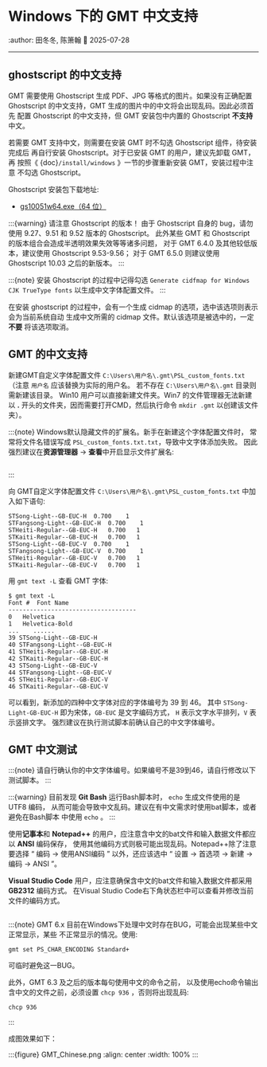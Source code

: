 # Windows 下的 GMT 中文支持

:author: 田冬冬, 陈箫翰
:date: 2025-07-28

---

## ghostscript 的中文支持

GMT 需要使用 Ghostscript 生成 PDF、JPG 等格式的图片。如果没有正确配置
Ghostscript 的中文支持，GMT 生成的图片中的中文将会出现乱码。因此必须首先
配置 Ghostscript 的中文支持，但 GMT 安装包中内置的 Ghostscript **不支持**中文。

若需要 GMT 支持中文，则需要在安装 GMT 时不勾选 Ghostscript 组件，待安装完成后
再自行安装 Ghostscript。对于已安装 GMT 的用户，建议先卸载 GMT，再
按照《 {doc}`/install/windows` 》一节的步骤重新安装 GMT，安装过程中注意
不勾选 Ghostscript。

Ghostscript 安装包下载地址:

- [gs10051w64.exe（64 位）](https://github.com/ArtifexSoftware/ghostpdl-downloads/releases/download/gs10051/gs10051w64.exe)

:::{warning}
请注意 Ghostscript 的版本！
由于 Ghostscript 自身的 bug，请勿使用 9.27、9.51 和 9.52 版本的 Ghostscript。
此外某些 GMT 和 Ghostscript 的版本组合会造成半透明效果失效等等诸多问题，
对于 GMT 6.4.0 及其他较低版本，建议使用 Ghostscript 9.53-9.56；
对于 GMT 6.5.0 则建议使用 Ghostscript 10.03 之后的新版本。
:::

:::{note}
安装 Ghostscript 的过程中记得勾选 `Generate cidfmap for Windows CJK TrueType fonts`
以生成中文字体配置文件。
:::

在安装 ghostscript 的过程中，会有一个生成 cidmap 的选项，选中该选项则表示会为当前系统自动
生成中文所需的 cidmap 文件。默认该选项是被选中的，一定 **不要** 将该选项取消。

## GMT 的中文支持

新建GMT自定义字体配置文件 `C:\Users\用户名\.gmt\PSL_custom_fonts.txt`
（注意 `用户名` 应该替换为实际的用户名。
若不存在 `C:\Users\用户名\.gmt` 目录则需新建该目录。
Win10 用户可以直接新建文件夹。Win7 的文件管理器无法新建
以 **.** 开头的文件夹，因而需要打开CMD，然后执行命令 `mkdir .gmt` 以创建该文件夹）。

:::{note}
Windows默认隐藏文件的扩展名。新手在新建这个字体配置文件时，
常常将文件名错误写成 `PSL_custom_fonts.txt.txt`，导致中文字体添加失败。
因此强烈建议在**资源管理器** -> **查看**中开启显示文件扩展名:

```{image} chinese-extension.png
```
:::

向 GMT自定义字体配置文件 `C:\Users\用户名\.gmt\PSL_custom_fonts.txt` 中加入如下语句:

```
STSong-Light--GB-EUC-H  0.700    1
STFangsong-Light--GB-EUC-H  0.700    1
STHeiti-Regular--GB-EUC-H   0.700   1
STKaiti-Regular--GB-EUC-H   0.700   1
STSong-Light--GB-EUC-V  0.700    1
STFangsong-Light--GB-EUC-V  0.700    1
STHeiti-Regular--GB-EUC-V   0.700   1
STKaiti-Regular--GB-EUC-V   0.700   1
```

用 `gmt text -L` 查看 GMT 字体:

```
$ gmt text -L
Font #  Font Name
------------------------------------
0   Helvetica
1   Helvetica-Bold
...    ......
39 STSong-Light--GB-EUC-H
40 STFangsong-Light--GB-EUC-H
41 STHeiti-Regular--GB-EUC-H
42 STKaiti-Regular--GB-EUC-H
43 STSong-Light--GB-EUC-V
44 STFangsong-Light--GB-EUC-V
45 STHeiti-Regular--GB-EUC-V
46 STKaiti-Regular--GB-EUC-V
```

可以看到，新添加的四种中文字体对应的字体编号为 39 到 46。
其中 `STSong-Light-GB-EUC-H` 即为宋体，`GB-EUC` 是文字编码方式，
`H` 表示文字水平排列，`V` 表示竖排文字。
强烈建议在执行测试脚本前确认自己的中文字体编号。

## GMT 中文测试

:::{note}
请自行确认你的中文字体编号。如果编号不是39到46，请自行修改以下测试脚本。
:::

:::{warning}
目前发现 **Git Bash** 运行Bash脚本时， `echo` 生成文件使用的是 UTF8 编码，
从而可能会导致中文乱码。建议在有中文需求时使用bat脚本，或者避免在Bash脚本
中使用 `echo` 。
:::

使用**记事本**和 **Notepad++** 的用户，应注意含中文的bat文件和输入数据文件都应以 **ANSI** 编码保存，
使用其他编码方式则极可能出现乱码。Notepad++除了注意要选择 “ 编码 -> 使用ANSI编码 ” 以外，还应该选中
“ 设置 -> 首选项 -> 新建 -> 编码 -> ANSI ”。

**Visual Studio Code** 用户，应注意确保含中文的bat文件和输入数据文件都采用 **GB2312** 编码方式。
在Visual Studio Code右下角状态栏中可以查看并修改当前文件的编码方式。

```{literalinclude} GMT_Chinese.bat
```

:::{note}
GMT 6.x 目前在Windows下处理中文时存在BUG，可能会出现某些中文正常显示，某些
不正常显示的情况。使用:

```
gmt set PS_CHAR_ENCODING Standard+
```

可临时避免这一BUG。

此外，GMT 6.3 及之后的版本每句使用中文的命令之前，
以及使用echo命令输出含中文的文件之前，必须设置 `chcp 936` ，否则将出现乱码:

```
chcp 936
```
:::

成图效果如下：

:::{figure} GMT_Chinese.png
:align: center
:width: 100%
:::
